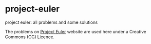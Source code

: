 # project-euler
project euler: all problems and some solutions

The problems on [Project Euler](https://projecteuler.net/) website are used here under a Creative Commons (CC) Licence.
